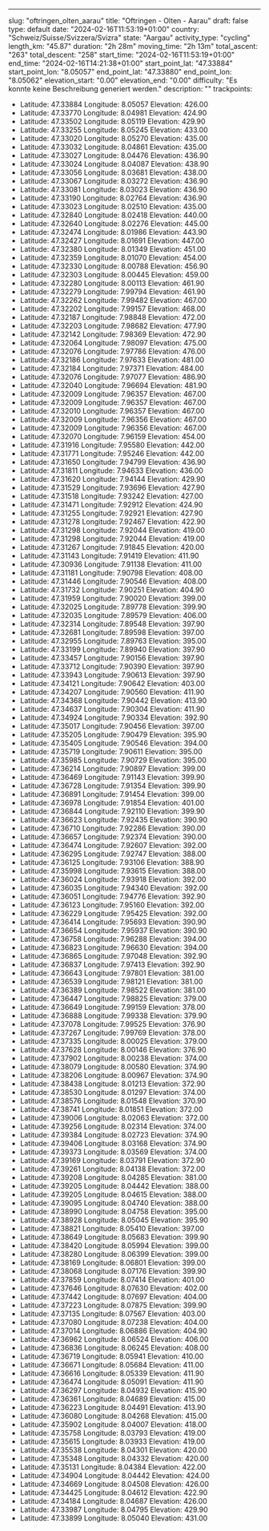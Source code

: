 ---
slug: "oftringen_olten_aarau"
title: "Oftringen - Olten - Aarau"
draft: false
type: default
date: "2024-02-16T11:53:19+01:00"
country: "Schweiz/Suisse/Svizzera/Svizra"
state: "Aargau"
activity_type: "cycling"
length_km: "45.87"
duration: "2h 28m"
moving_time: "2h 13m"
total_ascent: "263"
total_descent: "258"
start_time: "2024-02-16T11:53:19+01:00"
end_time: "2024-02-16T14:21:38+01:00"
start_point_lat: "47.33884"
start_point_lon: "8.05057"
end_point_lat: "47.33880"
end_point_lon: "8.05062"
elevation_start: "0.00"
elevation_end: "0.00"
difficulty: "Es konnte keine Beschreibung generiert werden."
description: ""
trackpoints:
  - Latitude: 47.33884
    Longitude: 8.05057
    Elevation: 426.00
  - Latitude: 47.33770
    Longitude: 8.04981
    Elevation: 424.90
  - Latitude: 47.33502
    Longitude: 8.05119
    Elevation: 429.90
  - Latitude: 47.33255
    Longitude: 8.05245
    Elevation: 433.00
  - Latitude: 47.33020
    Longitude: 8.05270
    Elevation: 435.00
  - Latitude: 47.33032
    Longitude: 8.04861
    Elevation: 435.00
  - Latitude: 47.33027
    Longitude: 8.04476
    Elevation: 436.90
  - Latitude: 47.33024
    Longitude: 8.04087
    Elevation: 438.90
  - Latitude: 47.33056
    Longitude: 8.03681
    Elevation: 438.00
  - Latitude: 47.33067
    Longitude: 8.03272
    Elevation: 436.90
  - Latitude: 47.33081
    Longitude: 8.03023
    Elevation: 436.90
  - Latitude: 47.33190
    Longitude: 8.02764
    Elevation: 436.90
  - Latitude: 47.33023
    Longitude: 8.02510
    Elevation: 435.00
  - Latitude: 47.32840
    Longitude: 8.02418
    Elevation: 440.00
  - Latitude: 47.32640
    Longitude: 8.02276
    Elevation: 445.00
  - Latitude: 47.32474
    Longitude: 8.01986
    Elevation: 443.90
  - Latitude: 47.32427
    Longitude: 8.01691
    Elevation: 447.00
  - Latitude: 47.32380
    Longitude: 8.01349
    Elevation: 451.00
  - Latitude: 47.32359
    Longitude: 8.01070
    Elevation: 454.00
  - Latitude: 47.32330
    Longitude: 8.00788
    Elevation: 456.90
  - Latitude: 47.32303
    Longitude: 8.00445
    Elevation: 459.00
  - Latitude: 47.32280
    Longitude: 8.00113
    Elevation: 461.90
  - Latitude: 47.32279
    Longitude: 7.99794
    Elevation: 461.90
  - Latitude: 47.32262
    Longitude: 7.99482
    Elevation: 467.00
  - Latitude: 47.32202
    Longitude: 7.99157
    Elevation: 468.00
  - Latitude: 47.32187
    Longitude: 7.98848
    Elevation: 472.00
  - Latitude: 47.32203
    Longitude: 7.98682
    Elevation: 477.90
  - Latitude: 47.32142
    Longitude: 7.98369
    Elevation: 472.90
  - Latitude: 47.32064
    Longitude: 7.98097
    Elevation: 475.00
  - Latitude: 47.32076
    Longitude: 7.97786
    Elevation: 476.00
  - Latitude: 47.32186
    Longitude: 7.97633
    Elevation: 481.00
  - Latitude: 47.32184
    Longitude: 7.97371
    Elevation: 484.00
  - Latitude: 47.32076
    Longitude: 7.97077
    Elevation: 486.90
  - Latitude: 47.32040
    Longitude: 7.96694
    Elevation: 481.90
  - Latitude: 47.32009
    Longitude: 7.96357
    Elevation: 467.00
  - Latitude: 47.32009
    Longitude: 7.96357
    Elevation: 467.00
  - Latitude: 47.32010
    Longitude: 7.96357
    Elevation: 467.00
  - Latitude: 47.32009
    Longitude: 7.96356
    Elevation: 467.00
  - Latitude: 47.32009
    Longitude: 7.96356
    Elevation: 467.00
  - Latitude: 47.32070
    Longitude: 7.96159
    Elevation: 454.00
  - Latitude: 47.31916
    Longitude: 7.95580
    Elevation: 442.00
  - Latitude: 47.31771
    Longitude: 7.95246
    Elevation: 442.00
  - Latitude: 47.31650
    Longitude: 7.94799
    Elevation: 436.90
  - Latitude: 47.31811
    Longitude: 7.94633
    Elevation: 436.00
  - Latitude: 47.31620
    Longitude: 7.94144
    Elevation: 429.90
  - Latitude: 47.31529
    Longitude: 7.93696
    Elevation: 427.90
  - Latitude: 47.31518
    Longitude: 7.93242
    Elevation: 427.00
  - Latitude: 47.31471
    Longitude: 7.92912
    Elevation: 424.90
  - Latitude: 47.31255
    Longitude: 7.92921
    Elevation: 427.90
  - Latitude: 47.31278
    Longitude: 7.92467
    Elevation: 422.90
  - Latitude: 47.31298
    Longitude: 7.92044
    Elevation: 419.00
  - Latitude: 47.31298
    Longitude: 7.92044
    Elevation: 419.00
  - Latitude: 47.31267
    Longitude: 7.91845
    Elevation: 420.00
  - Latitude: 47.31143
    Longitude: 7.91419
    Elevation: 411.90
  - Latitude: 47.30936
    Longitude: 7.91138
    Elevation: 411.00
  - Latitude: 47.31181
    Longitude: 7.90798
    Elevation: 408.00
  - Latitude: 47.31446
    Longitude: 7.90546
    Elevation: 408.00
  - Latitude: 47.31732
    Longitude: 7.90251
    Elevation: 404.90
  - Latitude: 47.31959
    Longitude: 7.90020
    Elevation: 399.00
  - Latitude: 47.32025
    Longitude: 7.89778
    Elevation: 399.90
  - Latitude: 47.32035
    Longitude: 7.89579
    Elevation: 406.00
  - Latitude: 47.32314
    Longitude: 7.89548
    Elevation: 397.90
  - Latitude: 47.32681
    Longitude: 7.89598
    Elevation: 397.00
  - Latitude: 47.32955
    Longitude: 7.89763
    Elevation: 395.00
  - Latitude: 47.33199
    Longitude: 7.89940
    Elevation: 397.90
  - Latitude: 47.33457
    Longitude: 7.90156
    Elevation: 397.90
  - Latitude: 47.33712
    Longitude: 7.90390
    Elevation: 397.90
  - Latitude: 47.33943
    Longitude: 7.90613
    Elevation: 397.90
  - Latitude: 47.34121
    Longitude: 7.90642
    Elevation: 403.00
  - Latitude: 47.34207
    Longitude: 7.90560
    Elevation: 411.90
  - Latitude: 47.34368
    Longitude: 7.90442
    Elevation: 413.90
  - Latitude: 47.34637
    Longitude: 7.90304
    Elevation: 411.90
  - Latitude: 47.34924
    Longitude: 7.90334
    Elevation: 392.90
  - Latitude: 47.35017
    Longitude: 7.90456
    Elevation: 397.00
  - Latitude: 47.35205
    Longitude: 7.90479
    Elevation: 395.90
  - Latitude: 47.35405
    Longitude: 7.90546
    Elevation: 394.00
  - Latitude: 47.35719
    Longitude: 7.90611
    Elevation: 395.00
  - Latitude: 47.35985
    Longitude: 7.90729
    Elevation: 395.00
  - Latitude: 47.36214
    Longitude: 7.90897
    Elevation: 399.00
  - Latitude: 47.36469
    Longitude: 7.91143
    Elevation: 399.90
  - Latitude: 47.36728
    Longitude: 7.91354
    Elevation: 399.90
  - Latitude: 47.36891
    Longitude: 7.91454
    Elevation: 399.00
  - Latitude: 47.36978
    Longitude: 7.91854
    Elevation: 401.00
  - Latitude: 47.36844
    Longitude: 7.92110
    Elevation: 399.90
  - Latitude: 47.36623
    Longitude: 7.92435
    Elevation: 390.90
  - Latitude: 47.36710
    Longitude: 7.92286
    Elevation: 390.00
  - Latitude: 47.36657
    Longitude: 7.92374
    Elevation: 390.00
  - Latitude: 47.36474
    Longitude: 7.92607
    Elevation: 392.00
  - Latitude: 47.36295
    Longitude: 7.92747
    Elevation: 388.00
  - Latitude: 47.36125
    Longitude: 7.93106
    Elevation: 388.90
  - Latitude: 47.35998
    Longitude: 7.93615
    Elevation: 388.00
  - Latitude: 47.36024
    Longitude: 7.93918
    Elevation: 392.00
  - Latitude: 47.36035
    Longitude: 7.94340
    Elevation: 392.00
  - Latitude: 47.36051
    Longitude: 7.94776
    Elevation: 392.90
  - Latitude: 47.36123
    Longitude: 7.95160
    Elevation: 392.00
  - Latitude: 47.36229
    Longitude: 7.95425
    Elevation: 392.00
  - Latitude: 47.36414
    Longitude: 7.95693
    Elevation: 390.90
  - Latitude: 47.36654
    Longitude: 7.95937
    Elevation: 390.90
  - Latitude: 47.36758
    Longitude: 7.96288
    Elevation: 394.00
  - Latitude: 47.36823
    Longitude: 7.96630
    Elevation: 394.00
  - Latitude: 47.36865
    Longitude: 7.97048
    Elevation: 392.90
  - Latitude: 47.36837
    Longitude: 7.97413
    Elevation: 392.90
  - Latitude: 47.36643
    Longitude: 7.97801
    Elevation: 381.00
  - Latitude: 47.36539
    Longitude: 7.98121
    Elevation: 381.00
  - Latitude: 47.36389
    Longitude: 7.98522
    Elevation: 381.00
  - Latitude: 47.36447
    Longitude: 7.98825
    Elevation: 379.00
  - Latitude: 47.36649
    Longitude: 7.99159
    Elevation: 378.00
  - Latitude: 47.36888
    Longitude: 7.99338
    Elevation: 379.90
  - Latitude: 47.37078
    Longitude: 7.99525
    Elevation: 376.90
  - Latitude: 47.37267
    Longitude: 7.99769
    Elevation: 378.00
  - Latitude: 47.37335
    Longitude: 8.00025
    Elevation: 379.00
  - Latitude: 47.37628
    Longitude: 8.00146
    Elevation: 376.90
  - Latitude: 47.37902
    Longitude: 8.00238
    Elevation: 374.00
  - Latitude: 47.38079
    Longitude: 8.00580
    Elevation: 374.90
  - Latitude: 47.38206
    Longitude: 8.00967
    Elevation: 374.90
  - Latitude: 47.38438
    Longitude: 8.01213
    Elevation: 372.90
  - Latitude: 47.38530
    Longitude: 8.01297
    Elevation: 374.00
  - Latitude: 47.38576
    Longitude: 8.01548
    Elevation: 370.90
  - Latitude: 47.38741
    Longitude: 8.01851
    Elevation: 372.00
  - Latitude: 47.39006
    Longitude: 8.02063
    Elevation: 372.00
  - Latitude: 47.39256
    Longitude: 8.02314
    Elevation: 374.00
  - Latitude: 47.39384
    Longitude: 8.02723
    Elevation: 374.90
  - Latitude: 47.39406
    Longitude: 8.03168
    Elevation: 374.90
  - Latitude: 47.39373
    Longitude: 8.03569
    Elevation: 374.00
  - Latitude: 47.39169
    Longitude: 8.03791
    Elevation: 372.90
  - Latitude: 47.39261
    Longitude: 8.04138
    Elevation: 372.00
  - Latitude: 47.39208
    Longitude: 8.04285
    Elevation: 381.00
  - Latitude: 47.39205
    Longitude: 8.04442
    Elevation: 388.00
  - Latitude: 47.39205
    Longitude: 8.04615
    Elevation: 388.00
  - Latitude: 47.39095
    Longitude: 8.04740
    Elevation: 388.00
  - Latitude: 47.38990
    Longitude: 8.04758
    Elevation: 395.00
  - Latitude: 47.38928
    Longitude: 8.05045
    Elevation: 395.90
  - Latitude: 47.38821
    Longitude: 8.05410
    Elevation: 397.00
  - Latitude: 47.38649
    Longitude: 8.05683
    Elevation: 399.90
  - Latitude: 47.38420
    Longitude: 8.05994
    Elevation: 399.00
  - Latitude: 47.38280
    Longitude: 8.06399
    Elevation: 399.00
  - Latitude: 47.38169
    Longitude: 8.06801
    Elevation: 399.00
  - Latitude: 47.38068
    Longitude: 8.07176
    Elevation: 399.90
  - Latitude: 47.37859
    Longitude: 8.07414
    Elevation: 401.00
  - Latitude: 47.37646
    Longitude: 8.07630
    Elevation: 402.00
  - Latitude: 47.37442
    Longitude: 8.07697
    Elevation: 404.00
  - Latitude: 47.37223
    Longitude: 8.07875
    Elevation: 399.90
  - Latitude: 47.37135
    Longitude: 8.07567
    Elevation: 403.00
  - Latitude: 47.37080
    Longitude: 8.07238
    Elevation: 404.00
  - Latitude: 47.37014
    Longitude: 8.06886
    Elevation: 404.90
  - Latitude: 47.36962
    Longitude: 8.06524
    Elevation: 406.00
  - Latitude: 47.36836
    Longitude: 8.06245
    Elevation: 408.00
  - Latitude: 47.36719
    Longitude: 8.05941
    Elevation: 410.00
  - Latitude: 47.36671
    Longitude: 8.05684
    Elevation: 411.00
  - Latitude: 47.36616
    Longitude: 8.05339
    Elevation: 411.90
  - Latitude: 47.36474
    Longitude: 8.05091
    Elevation: 411.90
  - Latitude: 47.36297
    Longitude: 8.04932
    Elevation: 415.90
  - Latitude: 47.36361
    Longitude: 8.04689
    Elevation: 415.00
  - Latitude: 47.36223
    Longitude: 8.04491
    Elevation: 413.90
  - Latitude: 47.36080
    Longitude: 8.04268
    Elevation: 415.00
  - Latitude: 47.35902
    Longitude: 8.04007
    Elevation: 418.00
  - Latitude: 47.35758
    Longitude: 8.03793
    Elevation: 419.00
  - Latitude: 47.35615
    Longitude: 8.03933
    Elevation: 419.00
  - Latitude: 47.35538
    Longitude: 8.04301
    Elevation: 420.00
  - Latitude: 47.35348
    Longitude: 8.04332
    Elevation: 420.00
  - Latitude: 47.35131
    Longitude: 8.04384
    Elevation: 422.00
  - Latitude: 47.34904
    Longitude: 8.04442
    Elevation: 424.00
  - Latitude: 47.34669
    Longitude: 8.04508
    Elevation: 426.00
  - Latitude: 47.34425
    Longitude: 8.04612
    Elevation: 422.90
  - Latitude: 47.34184
    Longitude: 8.04687
    Elevation: 426.00
  - Latitude: 47.33987
    Longitude: 8.04795
    Elevation: 429.90
  - Latitude: 47.33899
    Longitude: 8.05040
    Elevation: 431.00
